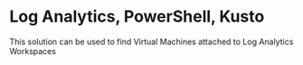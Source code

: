 # Log Analytics, PowerShell, Kusto
This solution can be used to find Virtual Machines attached to Log Analytics Workspaces
